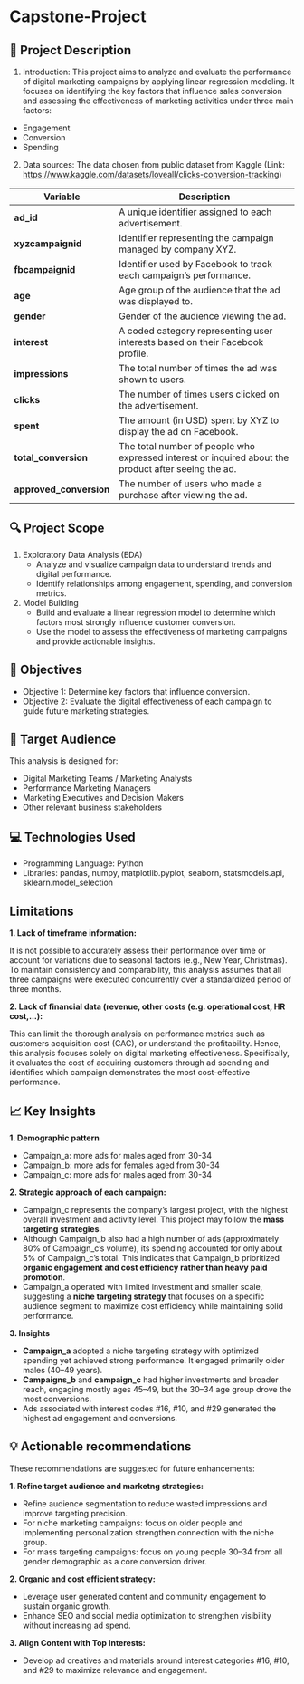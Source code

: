 # Capstone-Project
## 📘 Project Description
1. Introduction:
This project aims to analyze and evaluate the performance of digital marketing campaigns by applying linear regression modeling. It focuses on identifying the key factors that influence sales conversion and assessing the effectiveness of marketing activities under three main factors:
- Engagement
- Conversion
- Spending

2. Data sources:
The data chosen from public dataset from Kaggle (Link: https://www.kaggle.com/datasets/loveall/clicks-conversion-tracking)

| Variable                | Description                                                                                          |
| ----------------------- | ---------------------------------------------------------------------------------------------------- |
| **ad_id**               | A unique identifier assigned to each advertisement.                                                  |
| **xyzcampaignid**       | Identifier representing the campaign managed by company XYZ.                                         |
| **fbcampaignid**        | Identifier used by Facebook to track each campaign’s performance.                                    |
| **age**                 | Age group of the audience that the ad was displayed to.                                              |
| **gender**              | Gender of the audience viewing the ad.                                                               |
| **interest**            | A coded category representing user interests based on their Facebook profile.                        |
| **impressions**         | The total number of times the ad was shown to users.                                                 |
| **clicks**              | The number of times users clicked on the advertisement.                                              |
| **spent**               | The amount (in USD) spent by XYZ to display the ad on Facebook.                                      |
| **total_conversion**    | The total number of people who expressed interest or inquired about the product after seeing the ad. |
| **approved_conversion** | The number of users who made a purchase after viewing the ad.                                        |


## 🔍 Project Scope
1. Exploratory Data Analysis (EDA)
   - Analyze and visualize campaign data to understand trends and digital performance.
   - Identify relationships among engagement, spending, and conversion metrics.
2. Model Building
   - Build and evaluate a linear regression model to determine which factors most strongly influence customer conversion.
   - Use the model to assess the effectiveness of marketing campaigns and provide actionable insights.

## 🎯 Objectives
- Objective 1: Determine key factors that influence conversion.
- Objective 2: Evaluate the digital effectiveness of each campaign to guide future marketing strategies.

## 👥 Target Audience
This analysis is designed for:
- Digital Marketing Teams / Marketing Analysts
- Performance Marketing Managers
- Marketing Executives and Decision Makers
- Other relevant business stakeholders

## 💻 Technologies Used
- Programming Language: Python
- Libraries: pandas, numpy, matplotlib.pyplot, seaborn, statsmodels.api, sklearn.model_selection

## Limitations
**1. Lack of timeframe information:**   

It is not possible to accurately assess their performance over time or account for variations due to seasonal factors (e.g., New Year, Christmas). To maintain consistency and comparability, this analysis assumes that all three campaigns were executed concurrently over a standardized period of three months.

**2. Lack of financial data (revenue, other costs (e.g. operational cost, HR cost,...):**

This can limit the thorough analysis on performance metrics such as customers acquisition cost (CAC), or understand the profitability. Hence, this analysis focuses solely on digital marketing effectiveness. Specifically, it evaluates the cost of acquiring customers through ad spending and identifies which campaign demonstrates the most cost-effective performance.

## 📈 Key Insights

**1. Demographic pattern**
- Campaign_a: more ads for males aged from 30-34
- Campaign_b: more ads for females aged from 30-34
- Campaign_c: more ads for males aged from 30-34
  
**2. Strategic approach of each campaign:**
- Campaign_c represents the company’s largest project, with the highest overall investment and activity level. This project may follow the **mass targeting strategies**.
- Although Campaign_b also had a high number of ads (approximately 80% of Campaign_c’s volume), its spending accounted for only about 5% of Campaign_c’s total. This indicates that Campaign_b prioritized **organic engagement and cost efficiency rather than heavy paid promotion**.
- Campaign_a operated with limited investment and smaller scale, suggesting a **niche targeting strategy** that focuses on a specific audience segment to maximize cost efficiency while maintaining solid performance.

**3. Insights**
- **Campaign_a** adopted a niche targeting strategy with optimized spending yet achieved strong performance. It engaged primarily older males (40–49 years).
- **Campaigns_b** and **campaign_c** had higher investments and broader reach, engaging mostly ages 45–49, but the 30–34 age group drove the most conversions.
- Ads associated with interest codes #16, #10, and #29 generated the highest ad engagement and conversions.

## 💡 Actionable recommendations

These recommendations are suggested for future enhancements:

**1. Refine  target audience and marketng strategies:**
- Refine audience segmentation to reduce wasted impressions and improve targeting precision.
- For niche marketing campaigns: focus on older people and implementing personalization strengthen connection with the niche group.
- For mass targeting campaigns: focus on young people 30–34 from all gender demographic as a core conversion driver.

**2. Organic and cost efficient strategy:**
- Leverage user generated content and community engagement to sustain organic growth.
- Enhance SEO and social media optimization to strengthen visibility without increasing ad spend.

**3. Align Content with Top Interests:**
- Develop ad creatives and materials around interest categories #16, #10, and #29 to maximize relevance and engagement.
